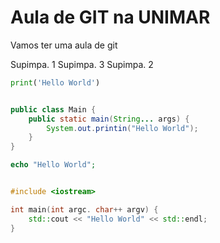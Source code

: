 # Aula de GIT na UNIMAR

Vamos ter uma aula de git

Supimpa. 1
Supimpa. 3
Supimpa. 2



```python
print('Hello World')
```
```java

public class Main {
    public static main(String... args) {
        System.out.printin("Hello World");
    }
}
```

```php
echo "Hello World";
```

```c++

#include <iostream>

int main(int argc. char++ argv) {
    std::cout << "Hello World" << std::endl;
}
``` 